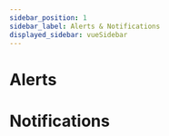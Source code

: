 ```yaml
---
sidebar_position: 1
sidebar_label: Alerts & Notifications
displayed_sidebar: vueSidebar
---
```


# Alerts

# Notifications
